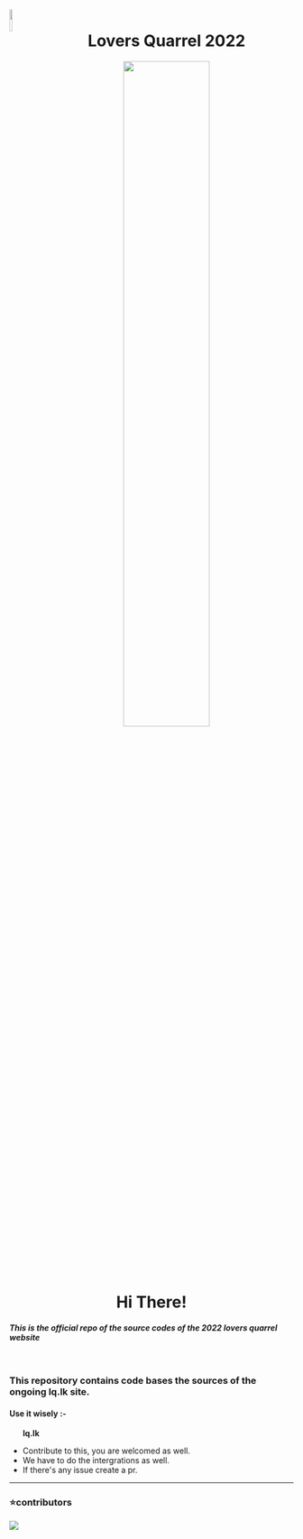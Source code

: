 <img src='https://github.githubassets.com/images/modules/logos_page/GitHub-Mark.png' width='10%' align='left'>

<h1 align="center"> Lovers Quarrel 2022 </h1>
<p align='center'><img src='https://cdn.discordapp.com/attachments/939201909842128956/960620562756026388/wtlogo.png' width='55%'>

<p align='center'><h1 align='center'>Hi There!<h4 style='font-style:italic'>
This is the official repo of the source codes of the 2022 lovers quarrel website </h4> </h1></p>
 <br>

### This repository contains code bases the sources of the ongoing lq.lk site.

#### Use it wisely :-

<ul>

<strong>lq.lk</strong></li>
<li>Contribute to this, you are welcomed as well.</li>
<li>We have to do the intergrations as well.</li>
<li>If there's any issue create a pr.</li>
</ul>
<hr>

### :star:contributors
<a href="https://github.com/Uniq-dev/lq.lk1/graphs/contributors">
  <img src="https://contrib.rocks/image?repo=Uniq-dev/hacktober2021" />
</a>

